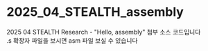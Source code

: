 # 2025_04_STEALTH_assembly
2025 04 STEALTH Research - "Hello, assembly" 첨부 소스 코드입니다
<br>
.s 확장자 파일을 보시면 asm 파일 보실 수 있습니다
